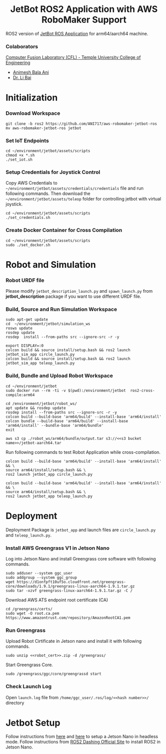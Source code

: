 <p align="center">
  <h1 align="center">JetBot ROS2 Application with AWS RoboMaker Support</h1>
</p>

ROS2 version of [JetBot ROS Application](https://github.com/jerwallace/aws-robomaker-jetbot-ros) for arm64/aarch64 machine.

### Colaborators
[Computer Fusion Laboratory (CFL) - Temple University College of Engineering](https://sites.temple.edu/cflab/people/)
* [Animesh Bala Ani](https://www.linkedin.com/in/ani717/)
* [Dr. Li Bai](https://engineering.temple.edu/about/faculty-staff/li-bai-lbai)

# Initialization
### Download Workspace
```
git clone -b ros2 https://github.com/ANI717/aws-robomaker-jetbot-ros
mv aws-robomaker-jetbot-ros jetbot
```

### Set IoT Endpoints
```
cd ~/environment/jetbot/assets/scripts
chmod +x *.sh
./set_iot.sh
```

### Setup Credentials for Joystick Control
Copy AWS Credentials to `~/environment/jetbot/assets/credentials/credentials` file and run following commands. Then download the `~/environment/jetbot/assets/teleop` folder for controlling jetbot with virtual joystick.
```
cd ~/environment/jetbot/assets/scripts
./set_credentials.sh
```

### Create Docker Container for Cross Compilation
```
cd ~/environment/jetbot/assets/scripts
sudo ./set_docker.sh
```

# Robot and Simulation
### Robot URDF file
Please modify `jetbot_description_launch.py` and `spawn_launch.py` from **jetbot_description** package if you want to use different URDF file.

### Build, Source and Run Simulation Workspace
```
sudo apt-get update
cd  ~/environment/jetbot/simulation_ws
rosws update
rosdep update
rosdep  install --from-paths src --ignore-src -r -y
```
```
export DISPLAY=:0
colcon build && source install/setup.bash && ros2 launch jetbot_sim_app circle_launch.py
colcon build && source install/setup.bash && ros2 launch jetbot_sim_app teleop_launch.py
```

### Build, Bundle and Upload Robot Workspace
```
cd ~/environment/jetbot
sudo docker run --rm -ti -v $(pwd):/environment/jetbot  ros2-cross-compile:arm64
```
```
cd /environment/jetbot/robot_ws/
apt update && rosdep update
rosdep install --from-paths src --ignore-src -r -y
colcon build --build-base 'arm64/build' --install-base 'arm64/install'
colcon bundle --build-base 'arm64/build' --install-base 'arm64/install' --bundle-base 'arm64/bundle'
exit
```
```
aws s3 cp ./robot_ws/arm64/bundle/output.tar s3://<<s3 bucket name>>/jetbot-aarch64.tar
```
Run following commands to test Robot Application while cross-compilation.
```
colcon build --build-base 'arm64/build' --install-base 'arm64/install' && \
source arm64/install/setup.bash && \
ros2 launch jetbot_app circle_launch.py
```
```
colcon build --build-base 'arm64/build' --install-base 'arm64/install' && \
source arm64/install/setup.bash && \
ros2 launch jetbot_app teleop_launch.py
```

# Deployment
Deployment Package is `jetbot_app` and launch files are `circle_launch.py` and `teleop_launch.py`.
### Install AWS Greengrass V1 in Jetson Nano
Log into Jetson Nano and install Greengrass core software with following commands.
```
sudo adduser --system ggc_user
sudo addgroup --system ggc_group
wget https://d1onfpft10uf5o.cloudfront.net/greengrass-core/downloads/1.9.1/greengrass-linux-aarch64-1.9.1.tar.gz
sudo tar -xzvf greengrass-linux-aarch64-1.9.1.tar.gz -C /
```
Download AWS ATS endpoint root certificate (CA)
```
cd /greengrass/certs/
sudo wget -O root.ca.pem https://www.amazontrust.com/repository/AmazonRootCA1.pem
```

### Run Greengrass
Upload Robot Cirtificate in Jetson nano and install it with following commands.
```
sudo unzip <<robot_cert>>.zip -d /greengrass/
```
Start Greengrass Core.
```
sudo /greengrass/ggc/core/greengrassd start
```

### Check Launch Log
Open `launch.log` file from `/home/ggc_user/.ros/log/<<hash number>>/` directory


# Jetbot Setup
Follow instructions from [here](https://github.com/ANI717/headless_jetsonnano_setup) and [here](https://github.com/lbaitemple/jetbot_nividia_nano) to setup a Jetson Nano in headless mode.
Follow instructions from [ROS2 Dashing Official Site](https://docs.ros.org/en/dashing/Installation/Ubuntu-Install-Debians.html) to install ROS2 in Jetson Nano.
